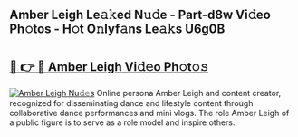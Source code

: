 ## Amber Leigh Le𝚊𝚔ed N𝚞𝚍e - Part-d8w Vi𝚍eo Ph𝚘tos - H𝚘t O𝚗lyf𝚊ns Le𝚊𝚔s U6g0B

# <h2><a href="http://hf0z83.feru.top/?c=Amber+Leigh">🔗 👉 🔴 Amber Leigh Vi𝚍𝚎o Ph𝚘t𝚘𝚜</a></h2>

[![Amber Leigh Nu𝚍𝚎s](https://i.imgur.com/0TWrTi3.gif)](http://hf0z83.feru.top/?c=Amber+Leigh)
Online persona Amber Leigh and content creator, recognized for disseminating dance and lifestyle content through collaborative dance performances and mini vlogs. The role Amber Leigh of a public figure is to serve as a role model and inspire others. 
